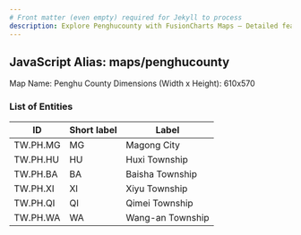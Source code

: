 ```yaml
---
# Front matter (even empty) required for Jekyll to process
description: Explore Penghucounty with FusionCharts Maps – Detailed features for seamless integration. Try now & enhance your data visualization today! 
---
```


## JavaScript Alias: maps/penghucounty

Map Name: Penghu County
Dimensions (Width x Height): 610x570

### List of Entities

ID | Short label | Label
---|---|---|
TW.PH.MG|MG|Magong City
TW.PH.HU|HU|Huxi Township
TW.PH.BA|BA|Baisha Township
TW.PH.XI|XI|Xiyu Township
TW.PH.QI|QI|Qimei Township
TW.PH.WA|WA|Wang-an Township